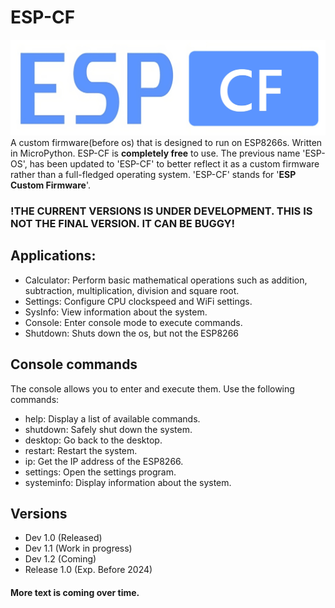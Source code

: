 # ESP-CF
![Logo of ESP-CF](https://github.com/Pepe-57/esp-cf/blob/main/esp-cf_logo.jpg)
A custom firmware(before os) that is designed to run on ESP8266s. Written in MicroPython. ESP-CF is __completely free__ to use. The previous name 'ESP-OS', has been updated to 'ESP-CF' to better reflect it as a custom firmware rather than a full-fledged operating system. 'ESP-CF' stands for '__ESP Custom Firmware__'. 
### !THE CURRENT VERSIONS IS UNDER DEVELOPMENT. THIS IS NOT THE FINAL VERSION. IT CAN BE BUGGY!
## Applications:
- Calculator: Perform basic mathematical operations such as addition, subtraction, multiplication, division and square root.
- Settings: Configure CPU clockspeed and WiFi settings.
- SysInfo: View information about the system.
- Console: Enter console mode to execute commands.
- Shutdown: Shuts down the os, but not the ESP8266
## Console commands
The console allows you to enter and execute them. Use the following commands:
- help: Display a list of available commands.
- shutdown: Safely shut down the system.
- desktop: Go back to the desktop.
- restart: Restart the system.
- ip: Get the IP address of the ESP8266.
- settings: Open the settings program.
- systeminfo: Display information about the system.
## Versions
- Dev 1.0 (Released)
- Dev 1.1 (Work in progress)
- Dev 1.2 (Coming)
- Release 1.0 (Exp. Before 2024)
#### More text is coming over time.
